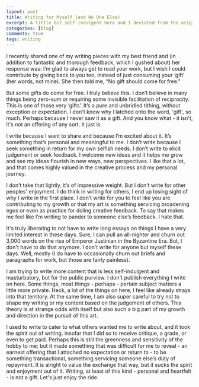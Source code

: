 ```yaml
---
layout: post
title: Writing for Myself (and No One Else)
excerpt: A little bit self-indulgent here and I deviated from the original point. Also this comes off a little sensitive, although I'm not really (am I?). Let's call it passionate.
categories: [blog]
comments: true
tags: writing
---
```

I recently shared one of my writing pieces with my best friend and (in addition to fantastic and thorough feedback, which I gushed about) her response was: I’m glad to always get to read your work, but I wish I could contribute by giving back to you too, instead of just consuming your ‘gift’ (her words, not mine). She then told me, “No gift should come for free."

But some gifts do come for free. I truly believe this. I don’t believe in many things being zero-sum or requiring some invisible facilitation of reciprocity. This is one of those very ‘gifts’. It’s a pure and unbridled tithing, without exception or expectation. I don't know why I latched onto the word, 'gift', so much. Perhaps because I never saw it as a gift. And you know what - it isn't, it's not an offering of any sort. It just is.

I write because I want to share and because I’m excited about it. It’s something that’s personal and meaningful to me. I don’t write because I seek something in return for my own selfish needs. I don’t write to elicit judgement or seek feedback. I welcome new ideas and it helps me grow and see my ideas flourish in new ways, new perspectives. I like that a lot, and that comes highly valued in the creative process and my personal journey.

I don’t take that lightly, it’s of impressive weight. But I don’t write for other peoples' enjoyment. I do think in writing for others, I end up losing sight of why I write in the first place. I don’t write for you to feel like you are contributing to my growth or that my art is something servicing broadening egos or even as practice for doling creative feedback. To say that makes me feel like I’m writing to pander to someone else’s feedback. I hate that.

It's truly liberating to not have to write long essays on things I have a very limited interest in these days. Sure, I can pull an all-nighter and churn out 3,000 words on the rise of Emperor Justinian in the Byzantine Era. But, I don't have to do that anymore. I don’t write for anyone but myself these days. Well, mostly (I do have to occasionally churn out briefs and paragraphs for work, but those are fairly painless).

I am trying to write more content that is less self-indulgent and masturbatory, but for the public purview. I don't publish everything I write on here. Some things, most things - perhaps - pertain subject matters a little more private. Heck, a lot of the things on here, I feel like already strays into that territory. At the same time, I am also super careful to try not to shape my writing or my content based on the judgement of others. This theory is at strange odds with itself but also such a big part of my growth and direction in the pursuit of this art.

I used to write to cater to what others wanted me to write about, and it took the spirit out of writing. insofar that I did so to receive critique, a grade, or even to get paid. Perhaps this is still the greenness and sensitivity of the hobby to me; but it made something that was difficult for me to reveal - an earnest offering that I attached no expectation or return to - to be something transactional, something servicing someone else’s duty of repayment. It is alright to value the exchange that way, but it sucks the spirit and enjoyment out of it. Writing, at least of this kind - personal and heartfelt - is not a gift. Let's just enjoy the ride.
